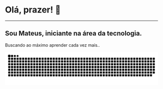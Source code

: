 # Olá, prazer! 🤝
<hr>
<h2> Sou Mateus, iniciante na área da tecnologia. </h2>

<p> Buscando ao máximo aprender cada vez mais.. </p>        
  
  ![Snake animation](https://github.com/ellen2121/ellen2121/blob/output/github-contribution-grid-snake.svg)
 
